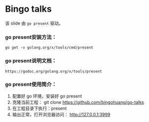 # Bingo talks

该 slide 由 `go present` 驱动。

### go present安装方法：
```
go get -v golang.org/x/tools/cmd/present
```

### go present说明文档：
```
https://godoc.org/golang.org/x/tools/present
```

### go present使用简介：
1. 配置好 go 环境，安装好 go present
2. 克隆当前工程： git clone https://github.com/bingohuang/go-talks
3. 在工程目录下执行：present
4. 输出正常，打开浏览器访问： http://127.0.0.1:3999
